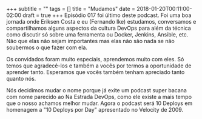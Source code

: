 +++
subtitle = ""
tags = []
title = "Mudamos"
date = 2018-01-20T00:11:00-02:00
draft = true
+++
Episódio 017 foi último deste podcast. Foi uma boa jornada onde Eriksen Costa e eu (Fernando Ike) estudamos, conversamos e compartilhamos alguns aspectos da cultura DevOps para além da técnica como discutir só sobre uma ferramenta ou Docker, Jenkins, Ansible, etc. Não que elas não sejam importantes mas elas não são nada se não soubermos o que fazer com ela. 

Os convidados foram muito especiais, aprendemos muito com eles. Só temos que agradecê-los e também a vocês por termos a oportunidade de aprender tanto. Esperamos que vocês também tenham apreciado tanto quanto nós.

Nós decidimos mudar o nome porque já exite um podcast super bacana com nome parecido ao Na Estrada DevOps, como ele existe a mais tempo que o nosso achamos melhor mudar. Agora o podcast será 10 Deploys em homenagem a "10 Deploys por Day" apresentado no Velocity de 2009.